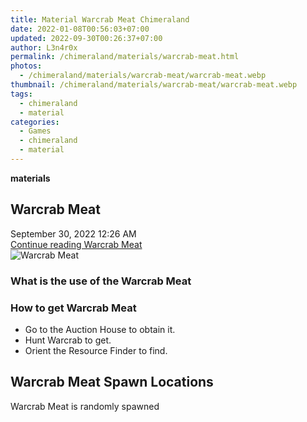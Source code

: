 ```yaml
---
title: Material Warcrab Meat Chimeraland
date: 2022-01-08T00:56:03+07:00
updated: 2022-09-30T00:26:37+07:00
author: L3n4r0x
permalink: /chimeraland/materials/warcrab-meat.html
photos:
  - /chimeraland/materials/warcrab-meat/warcrab-meat.webp
thumbnail: /chimeraland/materials/warcrab-meat/warcrab-meat.webp
tags:
  - chimeraland
  - material
categories:
  - Games
  - chimeraland
  - material
---
```


<section id="bootstrap-wrapper">
  <link
    rel="stylesheet"
    href="https://rawcdn.githack.com/dimaslanjaka/Web-Manajemen/0c3b5aa1813bd4abcd2c11bf3e37928b15c28664/css/bootstrap-5-3-0-alpha3-wrapper.css"
  />
  <div
    class="row g-0 border rounded overflow-hidden flex-md-row mb-4 shadow-sm position-relative bg-light text-dark"
  >
    <div class="col p-4 d-flex flex-column position-static">
      <strong class="d-inline-block mb-2 text-success">materials</strong>
      <h2 class="mb-0">Warcrab Meat</h2>
      <div class="mb-1 text-muted">September 30, 2022 12:26 AM</div>
      <a
        href="/chimeraland/materials/warcrab-meat.html"
        class="stretched-link d-none"
        >Continue reading Warcrab Meat</a
      >
    </div>
    <div class="col-auto d-none d-lg-block">
      <img
        src="/chimeraland/materials/warcrab-meat/warcrab-meat.webp"
        alt="Warcrab Meat"
      />
    </div>
  </div>
  <div class="row bg-light text-dark">
    <div class="col-lg-6 col-12 mb-2">
      <div class="card">
        <div class="card-body">
          <h3 class="card-title">What is the use of the Warcrab Meat</h3>
          <div class="card-text"><ul></ul></div>
        </div>
      </div>
    </div>
    <div class="col-lg-6 col-12 mb-2">
      <div class="card">
        <div class="card-body">
          <h3 class="card-title">How to get Warcrab Meat</h3>
          <div class="card-text">
            <ul>
              <li>Go to the Auction House to obtain it.</li>
              <li>Hunt Warcrab to get.</li>
              <li>Orient the Resource Finder to find.</li>
            </ul>
          </div>
        </div>
      </div>
    </div>
    <div class="col-12 mb-2">
      <h2>Warcrab Meat Spawn Locations</h2>
      <p>Warcrab Meat is randomly spawned</p>
    </div>
  </div>
</section>